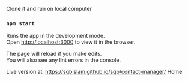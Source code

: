 Clone it and run on local computer
### `npm start`

Runs the app in the development mode.<br>
Open [http://localhost:3000](http://localhost:3000) to view it in the browser.

The page will reload if you make edits.<br>
You will also see any lint errors in the console.


Live version at: https://sqbislam.github.io/sqb/contact-manager/  Home
